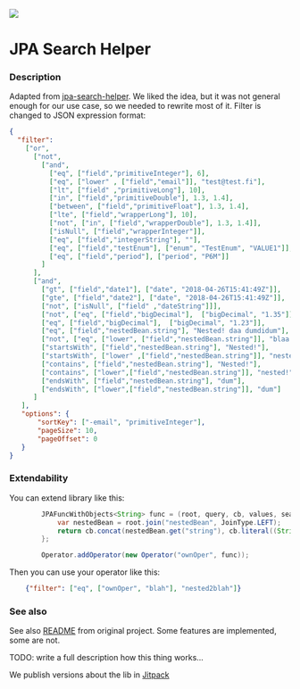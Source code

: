 [![](https://jitpack.io/v/VRTFinland/jpa-search-helper.svg)](https://jitpack.io/#VRTFinland/jpa-search-helper)

# JPA Search Helper

### Description
Adapted from [jpa-search-helper](https://github.com/biagioT/jpa-search-helper).
We liked the idea, but it was not general enough for our use case, so we needed to rewrite most of it. 
Filter is changed to JSON expression format:

```json
{
  "filter":
    ["or",
      ["not",
        ["and",
          ["eq", ["field","primitiveInteger"], 6],
          ["eq", ["lower" , ["field","email"]], "test@test.fi"],
          ["lt", ["field" ,"primitiveLong"], 10],
          ["in", ["field","primitiveDouble"], 1.3, 1.4],
          ["between", ["field","primitiveFloat"], 1.3, 1.4],
          ["lte", ["field","wrapperLong"], 10],
          ["not", ["in", ["field","wrapperDouble"], 1.3, 1.4]],
          ["isNull", ["field","wrapperInteger"]],
          ["eq", ["field","integerString"], ""],
          ["eq", ["field","testEnum"], ["enum", "TestEnum", "VALUE1"]],
          ["eq", ["field","period"], ["period", "P6M"]]          
        ]
      ],
      ["and",
        ["gt", ["field","date1"], ["date", "2018-04-26T15:41:49Z"]],
        ["gte", ["field","date2"], ["date", "2018-04-26T15:41:49Z"]],
        ["not", ["isNull", ["field" ,"dateString"]]],
        ["not", ["eq", ["field","bigDecimal"],  ["bigDecimal", "1.35"]]],
        ["eq", ["field","bigDecimal"],  ["bigDecimal", "1.23"]],
        ["eq", ["field","nestedBean.string"], "Nested! daa dumdidum"],
        ["not", ["eq", ["lower", ["field","nestedBean.string"]], "blaa!"]],
        ["startsWith", ["field","nestedBean.string"], "Nested!"],
        ["startsWith", ["lower" ,["field","nestedBean.string"]], "nested!"],
        ["contains", ["field","nestedBean.string"], "Nested!"],
        ["contains", ["lower",["field","nestedBean.string"]], "nested!"],
        ["endsWith", ["field","nestedBean.string"], "dum"],
        ["endsWith", ["lower",["field","nestedBean.string"]], "dum"]        
      ]
   ],
   "options": {
       "sortKey": ["-email", "primitiveInteger"],
       "pageSize": 10,
       "pageOffset": 0 
   } 
}
```


### Extendability

You can extend library like this:

```java
        JPAFuncWithObjects<String> func = (root, query, cb, values, searchableFields) -> {
            var nestedBean = root.join("nestedBean", JoinType.LEFT);
            return cb.concat(nestedBean.get("string"), cb.literal((String)values[0]));
        };

        Operator.addOperator(new Operator("ownOper", func));
```

Then you can use your operator like this:

```json
    {"filter": ["eq", ["ownOper", "blah"], "nested2blah"]}
```

### See also

See also [README](https://github.com/biagioT/jpa-search-helper/blob/main/README.md) from original project. Some features are implemented, some are not.

TODO: write a full description how this thing works...

We publish versions about the lib in [Jitpack](https://jitpack.io/#VRTFinland/jpa-search-helper)